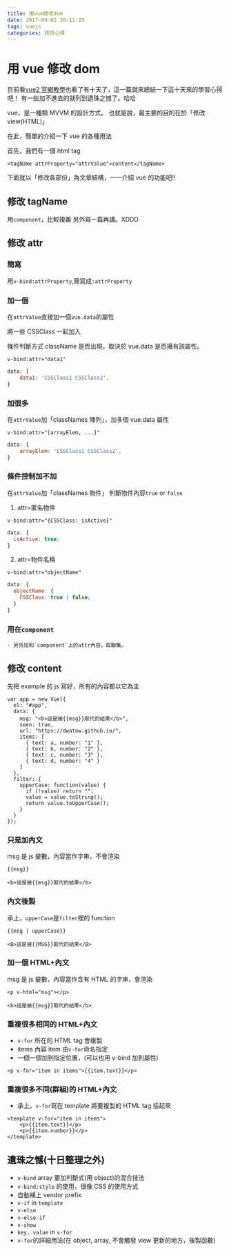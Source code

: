 ```yaml
---
title: 用vue修改dom
date: 2017-09-02 20:11:15
tags: vuejs
categories: 技術心得
---
```


# 用 vue 修改 dom

目前看[vue2 官網教學](https://cn.vuejs.org/v2/guide/)也看了有十天了，這一篇就來總結一下這十天來的學習心得吧！
有一些加不進去的就列到遺珠之憾了。哈哈

vue，是一種類 MVVM 的設計方式。
也就是說，最主要的目的在於「修改 view(HTML)」

在此，簡單的介紹一下 vue 的各種用法

首先，我們有一個 html tag

```htmlmixed
<tagName attrProperty="attrValue">content</tagName>
```

下面就以「修改各部份」為文章結構，一一介紹 vue 的功能吧!!

## 修改 tagName

用`component`，比較複雜
另外寫一篇再講。XDDD

## 修改 attr

### 簡寫

用`v-bind:attrProperty`,簡寫成`:attrProperty`

### 加一個

在`attrValue`直接加一個`vue.data`的屬性

將一些 CSSClass 一起加入

條件判斷方式
className 是否出現，取決於 vue.data 是否擁有該屬性。

```htmlmixed
v-bind:attr="data1"
```

```javascript
data: {
    data1: 'CSSClass1 CSSClass2',
}
```

### 加很多

在`attrValue`加「classNames 陣列」，加多個 vue.data 屬性

```htmlmixed
v-bind:attr="[arrayElem, ...]"
```

```javascript
data: {
    arrayElem: 'CSSClass1 CSSClass2',
}
```

### 條件控制加不加

在`attrValue`加「classNames 物件」
判斷物件內容`true` or `false`

1. attr=匿名物件

```htmlmixed
v-bind:attr="{CSSClass: isActive}"
```

```javascript
data: {
  isActive: true;
}
```

2. attr=物件名稱

```htmlmixed
v-bind:attr="objectName"
```

```javascript
data: {
  objectName: {
    CSSClass: true | false;
  }
}
```

### 用在`component`

    - 另外加和`component`上的attr內容，取聯集。

## 修改 content

先把 example 的 js 寫好，所有的內容都以它為主

```javascript=
var app = new Vue({
  el: "#app",
  data: {
    msg: "<b>這是被{{msg}}取代的結果</b>",
    seen: true,
    url: "https://dwatow.github.io/",
    items: [
      { text: a, number: "1" },
      { text: b, number: "2" },
      { text: c, number: "3" },
      { text: d, number: "4" }
    ]
  },
  filter: {
    upperCase: function(value) {
      if (!value) return "";
      value = value.toString();
      return value.toUpperCase();
    }
  }
});
```

### 只是加內文

msg 是 js 變數，內容當作字串，不會渲染

```
{{msg}}
```

`<b>這是被{{msg}}取代的結果</b>`

### 內文後製

承上，`upperCase`是`filter`裡的 function

```
{{msg | upperCase}}
```

`<B>這是被{{MSG}}取代的結果</B>`

### 加一個 HTML+內文

msg 是 js 變數，內容當作含有 HTML 的字串，會渲染

```
<p v-html="msg"></p>
```

`<b>這是被{{msg}}取代的結果</b>`

### 重複很多相同的 HTML+內文

- `v-for` 所在的 HTML tag 會複製
- items 內容 item 由`v-for`命名指定
- 一個一個加到指定位置，(可以也用 v-bind 加到屬性)

```
<p v-for="item in items">{{item.text}}</p>
```

### 重複很多不同(群組)的 HTML+內文

- 承上，`v-for`寫在 template 將要複製的 HTML tag 括起來

```
<template v-for="item in items">
    <p>{{item.text}}</p>
    <p>{{item.number}}</p>
</template>
```

## 遺珠之憾(十日整理之外)

- `v-bind` array 要加判斷式(用 object)的混合技法
- `v-bind:style` 的使用，很像 CSS 的使用方式
- 自動補上 vendor prefix
- `v-if` in `template`
- `v-else`
- `v-else-if`
- `v-show`
- `key, value` in `v-for`
- `v-for`的詳細用法(在 object, array, 不會觸發 view 更新的地方，後製函數)
